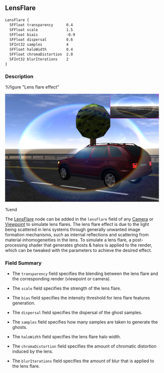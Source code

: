 ## LensFlare

```
LensFlare {
  SFFloat transparency      0.4
  SFFloat scale             1.5
  SFFloat biais             -0.9
  SFFloat dispersal         0.6
  SFInt32 samples           4
  SFFloat haloWidth         0.4
  SFFloat chromaDistortion  2.0
  SFInt32 blurIterations    2
}
```

### Description

%figure "Lens flare effect"

![lens_flare.png](images/lens_flare.png)

%end

The [LensFlare](#lensflare) node can be added in the `lensFlare` field of any [Camera](camera.md) or [Viewpoint](viewpoint.md) to simulate lens flares.
The lens flare effect is due to the light being scattered in lens systems through generally unwanted image formation mechanisms, such as internal reflections and scattering from material inhomogeneities in the lens.
To simulate a lens flare, a post-processing shader that generates ghosts & halos is applied to the render, which can be tweaked with the parameters to achieve the desired effect.

### Field Summary

- The `transparency` field specifies the blending between the lens flare and the corresponding render (viewpoint or camera).

- The `scale` field specifies the strength of the lens flare.

- The `bias` field specifies the intensity threshold for lens flare features generation.

- The `dispersal` field specifies the dispersal of the ghost samples.

- The `samples` field specifies how many samples are taken to generate the ghosts.

- The `haloWidth` field specifies the lens flare halo width.

- The `chromaDistortion` field specifies the amount of chromatic distortion induced by the lens.

- The `blurIterations` field specifies the amount of blur that is applied to the lens flare.
